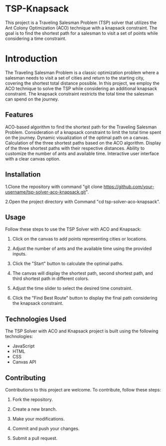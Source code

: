 # TSP-Knapsack
This project is a Traveling Salesman Problem (TSP) solver that utilizes the Ant Colony Optimization (ACO) technique with a knapsack constraint. The goal is to find the shortest path for a salesman to visit a set of points while considering a time constraint.

# Introduction
The Traveling Salesman Problem is a classic optimization problem where a salesman needs to visit a set of cities and return to the starting city, covering the shortest total distance possible. In this project, we employ the ACO technique to solve the TSP while considering an additional knapsack constraint. The knapsack constraint restricts the total time the salesman can spend on the journey.
## Features
ACO-based algorithm to find the shortest path for the Traveling Salesman Problem.
Consideration of a knapsack constraint to limit the total time spent on the journey.
Dynamic visualization of the optimal path on a canvas.
Calculation of the three shortest paths based on the ACO algorithm.
Display of the three shortest paths with their respective distances.
Ability to customize the number of ants and available time.
Interactive user interface with a clear canvas option.

## Installation

1.Clone the repository with command "git clone https://github.com/your-username/tsp-solver-aco-knapsack.git".

2.Open the project directory with Command "cd tsp-solver-aco-knapsack".

## Usage

Follow these steps to use the TSP Solver with ACO and Knapsack:

1. Click on the canvas to add points representing cities or locations.

2. Adjust the number of ants and the available time using the provided inputs.

3. Click the "Start" button to calculate the optimal paths.

4. The canvas will display the shortest path, second shortest path, and third shortest path in different colors.

5. Adjust the time slider to select the desired time constraint.

6. Click the "Find Best Route" button to display the final path considering the knapsack constraint.

## Technologies Used

The TSP Solver with ACO and Knapsack project is built using the following technologies:

- JavaScript
- HTML
- CSS
- Canvas API

## Contributing

Contributions to this project are welcome. To contribute, follow these steps:

1. Fork the repository.

2. Create a new branch.

3. Make your modifications.

4. Commit and push your changes.

5. Submit a pull request.

